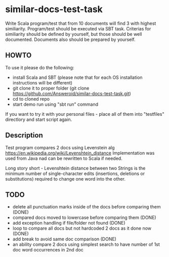 # similar-docs-test-task

Write Scala program/test that from 10 documents will find 3 with highest similiarity. Program/test should be
executed via SBT task.
Criterias for similiarity should be defined by yourself, but those should be well documented. Documents also
should be prepared by yourself.

## HOWTO
To use it please do the following:
 - install Scala and SBT (please note that for each OS installation instructions will be different)
 - git clone it to proper folder (git clone https://github.com/Answeroid/similar-docs-test-task.git)
 - cd to cloned repo
 - start demo run using "sbt run" command

If you want to try it with your personal files - place all of them into "testfiles" directlory and start script again.

## Description
Test program compares 2 docs using Levenstein alg https://en.wikipedia.org/wiki/Levenshtein_distance
Implementation was used from Java nad can be rewritten to Scala if needed.

Long story short - Levenshtein distance between two Strings is the minimum number of single-character edits (insertions, deletions or substitutions) required to change one word into the other.

## TODO
- delete all punctuation marks inside of the docs before comparing them (DONE)
- compared docs moved to lowercase before comparing them (DONE)
- add exception handling if file/folder not found (DONE)
- loop to compare all docs but not hardcoded 2 docs as it done now (DONE)
- add break to avoid same doc comparison (DONE)
- an ability compare 2 docs using simplest search to have number of 1st doc word occurrences in 2nd doc